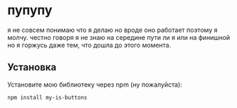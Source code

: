 # пупупу

  
я не совсем понимаю что я делаю но вроде оно работает поэтому я молчу. честно говоря я не знаю на середине пути ли я или на финишной но я горжусь даже тем, что дошла до этого момента.

## Установка

Установите мою библиотеку через npm (ну пожалуйста):

```bash
npm install my-is-buttons
